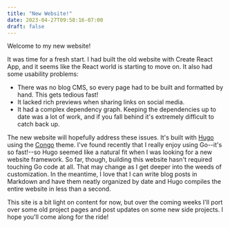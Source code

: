```yaml
---
title: "New Website!"
date: 2023-04-27T09:58:16-07:00
draft: false
---
```


Welcome to my new website!

It was time for a fresh start. I had built the old website with Create React App, and it seems like the React world is starting to move on. It also had some usability problems:

- There was no blog CMS, so every page had to be built and formatted by hand. This gets tedious fast!
- It lacked rich previews when sharing links on social media.
- It had a complex dependency graph. Keeping the dependencies up to date was a lot of work, and if you fall behind it's extremely difficult to catch back up.

The new website will hopefully address these issues. It's built with [Hugo](https://gohugo.io) using the [Congo](https://github.com/jpanther/congo) theme. I've found recently that I really enjoy using Go--it's so fast!--so Hugo seemed like a natural fit when I was looking for a new website framework. So far, though, building this website hasn't required touching Go code at all. That may change as I get deeper into the weeds of customization. In the meantime, I love that I can write blog posts in Markdown and have them neatly organized by date and Hugo compiles the entire website in less than a second.

This site is a bit light on content for now, but over the coming weeks I'll port over some old project pages and post updates on some new side projects. I hope you'll come along for the ride!
